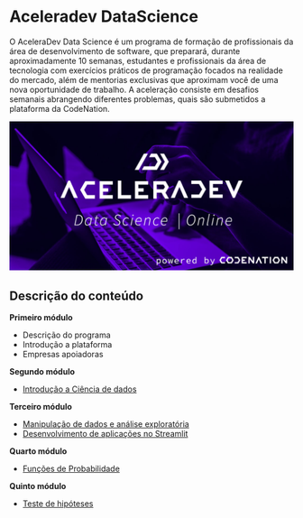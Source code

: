 # Aceleradev DataScience

O AceleraDev Data Science é um programa de formação de profissionais da área de desenvolvimento de software, que preparará, durante aproximadamente 10 semanas, estudantes e profissionais da área de tecnologia com exercícios práticos de programação focados na realidade do mercado, além de mentorias exclusivas que aproximam você de uma nova oportunidade de trabalho. A aceleração consiste em desafios semanais abrangendo diferentes problemas, quais são submetidos a plataforma da CodeNation.

![image](./aceleradev_img.jpg)

## Descrição do conteúdo

**Primeiro módulo**

*  Descrição do programa
*  Introdução a plataforma
*  Empresas apoiadoras

**Segundo módulo**

*  [Introdução a Ciência de dados](https://github.com/cavalcante-l/AceleraDev-DataScience/tree/master/Semana%202)

**Terceiro módulo**

*  [Manipulação de dados e análise exploratória](https://github.com/cavalcante-l/AceleraDev-DataScience/tree/master/Semana%203)
*  [Desenvolvimento de aplicações no Streamlit](https://github.com/cavalcante-l/streamlit_olist)

**Quarto módulo**

*  [Funções de Probabilidade](https://github.com/cavalcante-l/AceleraDev-DataScience/tree/master/Semana%204)

**Quinto módulo**

*  [Teste de hipóteses](https://github.com/cavalcante-l/AceleraDev-DataScience/blob/master/Semana%205/desafio/main.ipynb)
